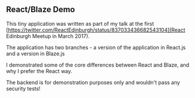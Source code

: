 ## React/Blaze Demo

This tiny application was written as part of my talk at the first [https://twitter.com/ReactEdinburgh/status/837033436682543104](React Edinburgh Meetup in March 2017).

The application has two branches - a version of the application in React.js and a version in Blaze.js

I demonstrated some of the core differences between React and Blaze, and why I prefer the React way.

The backend is for demonstration purposes only and wouldn't pass any security tests!

